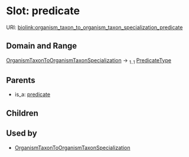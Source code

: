 
# Slot: predicate




URI: [biolink:organism_taxon_to_organism_taxon_specialization_predicate](https://w3id.org/biolink/vocab/organism_taxon_to_organism_taxon_specialization_predicate)


## Domain and Range

[OrganismTaxonToOrganismTaxonSpecialization](OrganismTaxonToOrganismTaxonSpecialization.md) &#8594;  <sub>1..1</sub> [PredicateType](types/PredicateType.md)

## Parents

 *  is_a: [predicate](predicate.md)

## Children


## Used by

 * [OrganismTaxonToOrganismTaxonSpecialization](OrganismTaxonToOrganismTaxonSpecialization.md)
